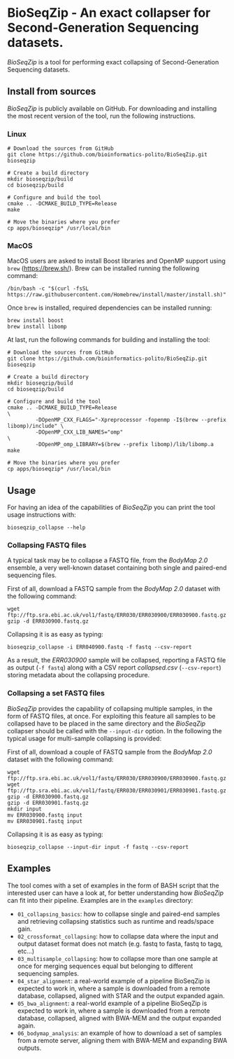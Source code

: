 BioSeqZip - An exact collapser for Second-Generation Sequencing datasets.
=========================================================================

*BioSeqZip* is a tool for performing exact collapsing of Second-Generation 
Sequencing datasets.

## Install from sources
*BioSeqZip* is publicly available on GitHub. For downloading and installing the most recent version of the tool, run the following instructions.

### Linux
```
# Download the sources from GitHub
git clone https://github.com/bioinformatics-polito/BioSeqZip.git bioseqzip

# Create a build directory
mkdir bioseqzip/build
cd bioseqzip/build

# Configure and build the tool
cmake .. -DCMAKE_BUILD_TYPE=Release
make

# Move the binaries where you prefer
cp apps/bioseqzip* /usr/local/bin
```

### MacOS
MacOS users are asked to install Boost libraries and OpenMP support using `brew` (https://brew.sh/). Brew can be installed running the following command:
```
/bin/bash -c "$(curl -fsSL https://raw.githubusercontent.com/Homebrew/install/master/install.sh)"
```

Once `brew` is installed, required dependencies can be installed running:
```
brew install boost
brew install libomp
```

At last, run the following commands for building and installing the tool:
```
# Download the sources from GitHub
git clone https://github.com/bioinformatics-polito/BioSeqZip.git bioseqzip

# Create a build directory
mkdir bioseqzip/build
cd bioseqzip/build

# Configure and build the tool
cmake .. -DCMAKE_BUILD_TYPE=Release                                                     \
         -DOpenMP_CXX_FLAGS="-Xpreprocessor -fopenmp -I$(brew --prefix libomp)/include" \
         -DOpenMP_CXX_LIB_NAMES="omp"                                                   \
         -DOpenMP_omp_LIBRARY=$(brew --prefix libomp)/lib/libomp.a
make

# Move the binaries where you prefer
cp apps/bioseqzip* /usr/local/bin
```

## Usage
For having an idea of the capabilities of *BioSeqZip* you can print the
tool usage instructions with:
```
bioseqzip_collapse --help
```

### Collapsing FASTQ files
A typical task may be to collapse a FASTQ file, from the *BodyMap 2.0* ensemble, a 
very well-known dataset containing both single and paired-end sequencing files.

First of all, download a FASTQ sample from the *BodyMap 2.0* dataset with the 
following command:
```
wget ftp://ftp.sra.ebi.ac.uk/vol1/fastq/ERR030/ERR030900/ERR030900.fastq.gz
gzip -d ERR030900.fastq.gz
```

Collapsing it is as easy as typing:
```
bioseqzip_collapse -i ERR040900.fastq -f fastq --csv-report
```

As a result, the *ERR030900* sample will be collapsed, reporting a FASTQ file
as output (`-f fastq`) along with a CSV report *collapsed.csv* (`--csv-report`) 
storing metadata about the collapsing procedure.

### Collapsing a set FASTQ files
*BioSeqZip* provides the capability of collapsing multiple samples, in the form of FASTQ 
files, at once. For exploiting this feature all samples to be collapsed have to be placed
in the same directory and the *BioSeqZip* collapser should be called with the `--input-dir`
option. In the following the typical usage for multi-sample collapsing is provided:

First of all, download a couple of FASTQ sample from the *BodyMap 2.0* dataset with the 
following command:
```
wget ftp://ftp.sra.ebi.ac.uk/vol1/fastq/ERR030/ERR030900/ERR030900.fastq.gz
wget ftp://ftp.sra.ebi.ac.uk/vol1/fastq/ERR030/ERR030901/ERR030901.fastq.gz
gzip -d ERR030900.fastq.gz
gzip -d ERR030901.fastq.gz
mkdir input
mv ERR030900.fastq input
mv ERR030901.fastq input
```

Collapsing it is as easy as typing:
```
bioseqzip_collapse --input-dir input -f fastq --csv-report
```

## Examples
The tool comes with a set of examples in the form of BASH script that the interested user can
have a look at, for better understanding how *BioSeqZip* can fit into their pipeline. Examples are in the 
`examples` directory:
- `01_collapsing_basics`: how to collapse single and paired-end samples and retrieving collapsing statistics such as runtime and reads/space gain.
- `02_crossformat_collapsing`: how to collapse data where the input and output dataset format does not match (e.g. fastq to fasta, fastq to tagq, etc...)
- `03_multisample_collapsing`: how to collapse more than one sample at once for merging sequences equal but belonging to different sequencing samples.
- `04_star_alignment`: a real-world example of a pipeline BioSeqZip is expected to work in, where a sample is downloaded from a remote database, collapsed, aligned with STAR and the output expanded again.
- `05_bwa_alignment`: a real-world example of a pipeline BioSeqZip is expected to work in, where a sample is downloaded from a remote database, collapsed, aligned with BWA-MEM and the output expanded again.
- `06_bodymap_analysis`: an example of how to download a set of samples from a remote server, aligning them with BWA-MEM and expanding BWA outputs.
